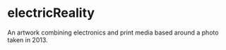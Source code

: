 # electricReality
An artwork combining electronics and print media based around a photo taken in 2013.
